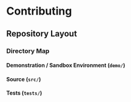 # Contributing

## Repository Layout

### Directory Map

#### Demonstration / Sandbox Environment (`demo/`)

#### Source (`src/`)

#### Tests (`tests/`)
